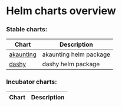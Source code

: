 # Helm charts overview
### Stable charts:
| Chart | Description |
| ----- | ----------- |
| [akaunting](stable/akaunting) | akaunting helm package |
| [dashy](stable/dashy) | dashy helm package |
### Incubator charts:
| Chart | Description |
| ----- | ----------- |
